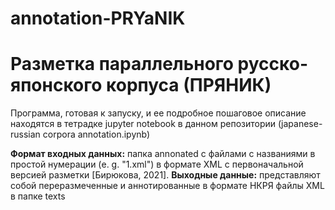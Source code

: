 # annotation-PRYaNIK
# Разметка параллельного русско-японского корпуса (ПРЯНИК)
Программа, готовая к запуску, и ее подробное пошаговое описание находятся в тетрадке jupyter notebook в данном репозитории (japanese-russian corpora annotation.ipynb)

__Формат входных данных:__ папка annonated с файлами с названиями в простой нумерации (e. g. "1.xml") в формате XML с первоначальной версией разметки [Бирюкова, 2021]. 
__Выходные данные:__ представляют собой переразмеченные и аннотированные в формате НКРЯ файлы XML в папке texts
